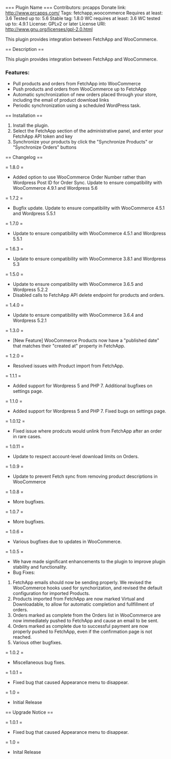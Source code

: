 === Plugin Name ===
Contributors: prcapps
Donate link: http://www.prcapps.com/
Tags: fetchapp,woocommerce
Requires at least: 3.6
Tested up to: 5.6
Stable tag: 1.8.0
WC requires at least: 3.6
WC tested up to: 4.9.1
License: GPLv2 or later
License URI: http://www.gnu.org/licenses/gpl-2.0.html

This plugin provides integration between FetchApp and WooCommerce.

== Description ==

This plugin provides integration between FetchApp and WooCommerce.

<h3>Features:</h3>
<ul>
<li>Pull products and orders from FetchApp into WooCommerce</li>
<li>Push products and orders from WooCommerce up to FetchApp</li>
<li>Automatic synchronization of new orders placed through your store, including the email of product download links</li>
<li>Periodic synchronization using a scheduled WordPress task.</li>
</ul>

== Installation ==

1. Install the plugin.
1. Select the FetchApp section of the administrative panel, and enter your FetchApp API token and key
1. Synchronize your products by click the "Synchronize Products" or "Synchronize Orders" buttons

== Changelog ==

= 1.8.0 =
* Added option to use WooCommerce Order Number rather than Wordpress Post ID for Order Sync. Update to ensure compatibility with WooCommerce 4.9.1 and Wordpress 5.6

= 1.7.2 =
* Bugfix update. Update to ensure compatibility with WooCommerce 4.5.1 and Wordpress 5.5.1

= 1.7.0 =
* Update to ensure compatibility with WooCommerce 4.5.1 and Wordpress 5.5.1

= 1.6.3 =
* Update to ensure compatibility with WooCommerce 3.8.1 and Wordpress 5.3

= 1.5.0 =
* Update to ensure compatibility with WooCommerce 3.6.5 and Wordpress 5.2.2
* Disabled calls to FetchApp API delete endpoint for products and orders. 

= 1.4.0 =
* Update to ensure compatibility with WooCommerce 3.6.4 and Wordpress 5.2.1

= 1.3.0 =
* [New Feature] WooCommerce Products now have a "published date" that matches their "created at" property in FetchApp. 

= 1.2.0 =
* Resolved issues with Product import from FetchApp.

= 1.1.1 =
* Added support for Wordpress 5 and PHP 7. Additional bugfixes on settings page. 

= 1.1.0 =
* Added support for Wordpress 5 and PHP 7. Fixed bugs on settings page. 

= 1.0.12 =
* Fixed issue where prodcuts would unlink from FetchApp after an order in rare cases.

= 1.0.11 =
* Update to respect account-level download limits on Orders. 

= 1.0.9 =
* Update to prevent Fetch sync from removing product descriptions in WooCommerce 

= 1.0.8 =
* More bugfixes. 

= 1.0.7 =
* More bugfixes. 

= 1.0.6 =
* Various bugfixes due to updates in WooCommerce. 

= 1.0.5 =
* We have made significant enhancements to the plugin to improve plugin stability and functionality. 
* Bug Fixes:
1. FetchApp emails should now be sending properly. We revised the WooCommerce hooks used for synchorization, and revised the default configuration for imported Products. 
1. Products imported from FetchApp are now marked Virtual and Downloadable, to allow for automatic completion and fullfillment of orders.
1. Orders marked as complete from the Orders list in WooCommerce are now immediately pushed to FetchApp and cause an email to be sent.  
1. Orders marked as complete due to successful payment are now properly pushed to FetchApp, even if the confirmation page is not reached. 
1. Various other bugfixes. 

= 1.0.2 =
* Miscellaneous bug fixes.

= 1.0.1 =
* Fixed bug that caused Appearance menu to disappear. 

= 1.0 =
* Initial Release

== Upgrade Notice ==

= 1.0.1 =
* Fixed bug that caused Appearance menu to disappear. 

= 1.0 =
* Inital Release

